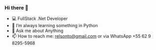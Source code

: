 ### Hi there 👋
- 💻 FullStack .Net Developer
- 🌱 I’m always learning something in Python
- 💬 Ask me about Anything
- 📫 How to reach me: relsonto@gmail.com or via WhatsApp +55 62 9 8295-5968
